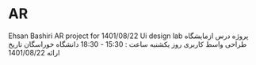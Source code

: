 # AR
Ehsan Bashiri 
AR project for 1401/08/22 Ui design lab 
پروژه درس ازمایشگاه طراحی واسط کاربری 
روز یکشنبه ساعت : 15:30 - 18:30 
دانشگاه خوراسگان 
تاریخ ارائه 1401/08/22 
